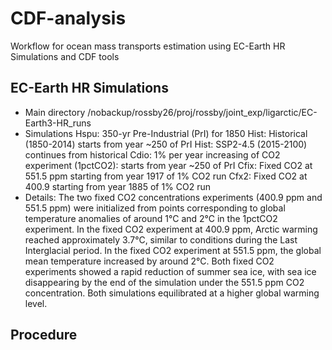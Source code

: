 # CDF-analysis
Workflow for ocean mass transports estimation using EC-Earth HR Simulations and CDF tools 

## EC-Earth HR Simulations 
- Main directory
    /nobackup/rossby26/proj/rossby/joint_exp/ligarctic/EC-Earth3-HR_runs
- Simulations
    Hspu: 350-yr Pre-Industrial (PrI) for 1850
    Hist: Historical (1850-2014) starts from year ~250 of PrI
    Hist: SSP2-4.5 (2015-2100) continues from historical
    Cdio: 1% per year increasing of CO2 experiment (1pctCO2): starts from year ~250 of PrI
    Cfix: Fixed CO2 at 551.5 ppm starting from year 1917 of 1% CO2 run
    Cfx2: Fixed CO2 at 400.9 starting from year 1885 of 1% CO2 run
- Details:
The two fixed CO2 concentrations experiments (400.9 ppm and 551.5 ppm) were initialized from points corresponding to global temperature anomalies of around 1°C and 2°C in the 1pctCO2 experiment. In the fixed CO2 experiment at 400.9 ppm, Arctic warming reached approximately 3.7°C, similar to conditions during the Last Interglacial period. In the fixed CO2 experiment at 551.5 ppm, the global mean temperature increased by around 2°C. Both fixed CO2 experiments showed a rapid reduction of summer sea ice, with sea ice disappearing by the end of the simulation under the 551.5 ppm CO2 concentration. Both simulations equilibrated at a higher global warming level.

## Procedure
